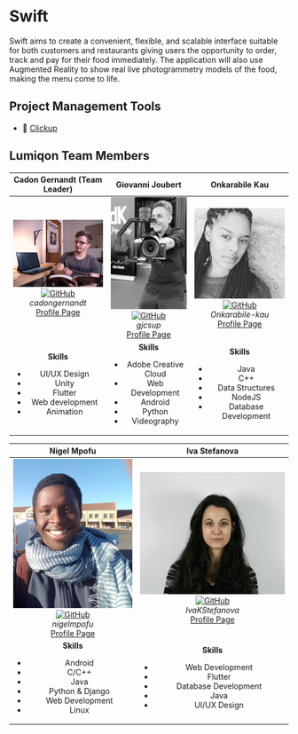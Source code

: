 # Swift

Swift aims to create a convenient, flexible, and scalable interface suitable for both customers and restaurants giving users the opportunity to order, track and pay for their food immediately. The application will also use Augmented Reality to show real live photogrammetry models of the food, making the menu come to life.

## Project Management Tools

* :open_book: [Clickup](https://app.clickup.com/2546114/v/l/s/2693763)

## Lumiqon Team Members

| **Cadon Gernandt (Team Leader)** | **Giovanni Joubert** | **Onkarabile Kau** |
| :-----: | :-----: | :-----: |
| ![Cadon Gernandt](team/cadon.jpg "Cadon Gernandt") <br/> [![GitHub](team/github.ico)](https://github.com/cadongernandt) <br/> *cadongernandt* <br/> [Profile Page](https://cadongernandt.github.io/) | ![Giovanni Joubert](team/giovanni.jpg "Giovanni Joubert") <br/> [![GitHub](team/github.ico)](https://github.com/gjcsup) <br/> *gjcsup*  <br/> [Profile Page](https://gjcsup.github.io/) | ![Onkarabile Kau](team/onkarabile.jpg "Onkarabile Kau") <br/> [![GitHub](team/github.ico)](https://github.com/Onkarabile-kau) <br/> *Onkarabile-kau*  <br/> [Profile Page](http://onkarabile-kau.github.io/) |
| **Skills** <br/><ul><li>UI/UX Design</li><li>Unity</li><li>Flutter</li><li>Web development</li><li>Animation</li></ul> |  **Skills** <br/><ul><li>Adobe Creative Cloud</li><li>Web Development</li><li>Android</li><li>Python</li><li>Videography</li></ul> | **Skills** <br/><ul><li>Java</li><li>C++</li><li>Data Structures</li><li>NodeJS</li><li>Database Development</li></ul> |

| **Nigel Mpofu** | **Iva Stefanova** |
| :-----: | :-----: |
| ![Nigel Mpofu](team/nigel.jpg "Nigel Mpofu") <br/> [![GitHub](team/github.ico)](https://github.com/nigelmpofu) <br/> *nigelmpofu* <br/> [Profile Page](https://nigelmpofu.me) | ![Iva Stefanova](team/iva.jpg "Iva Stefanova") <br/> [![GitHub](team/github.ico)](https://github.com/IvaKStefanova) <br/> *IvaKStefanova* <br/> [Profile Page](https://ivakstefanova.github.io/) |
| **Skills** <br/><ul><li>Android</li><li>C/C++</li><li>Java</li><li>Python & Django</li><li>Web Development</li><li>Linux</li></ul> | **Skills** <br/><ul><li>Web Development</li><li>Flutter</li><li>Database Development</li><li>Java</li><li>UI/UX Design</li></ul> |
